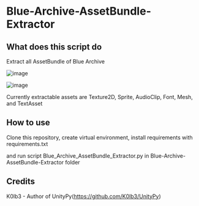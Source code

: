 # Blue-Archive-AssetBundle-Extractor
## What does this script do
Extract all AssetBundle of Blue Archive

![image](https://github.com/user-attachments/assets/c93b531b-eb8b-4d96-96f6-f9579b4746e1)

![image](https://github.com/user-attachments/assets/82265932-9893-4417-be59-05eb1ffc3036)

Currently extractable assets are Texture2D, Sprite, AudioClip, Font, Mesh, and TextAsset

## How to use
Clone this repository, create virtual environment, install requirements with requirements.txt

and run script Blue_Archive_AssetBundle_Extractor.py in Blue-Archive-AssetBundle-Extractor folder

## Credits
K0lb3 - Author of UnityPy(https://github.com/K0lb3/UnityPy)
